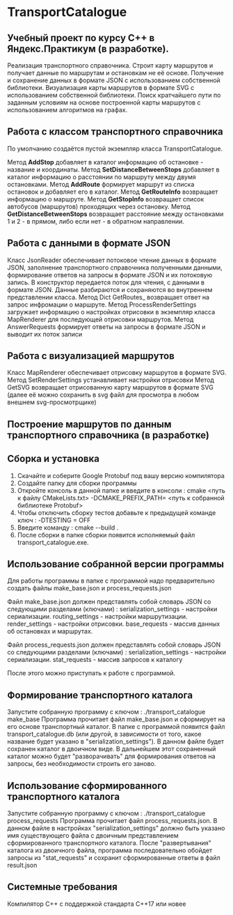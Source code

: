 # TransportCatalogue 

## Учебный проект по курсу С++ в Яндекс.Практикум (в разработке).

Реализация транспортного справочника. Строит карту маршрутов и получает данные по маршрутам и остановкам не её основе. Получение и сохранение данных в формате JSON с использованием собственной библиотеки. Визуализация карты маршрутов в формате SVG с использованием собственной библиотеки. Поиск кратчайшего пути по заданным условиям на основе построенной карты маршрутов с использованием алгоритмов на графах.

## Работа с классом транспортного справочника
По умолчанию создаётся пустой экземпляр класса TransportCatalogue.

Метод **AddStop** добавляет в каталог информацию об остановке - название и координаты.
Метод **SetDistanceBetweenStops** добавляет в каталог информацию о расстоянии по маршруту между двумя остановками.
Метод **AddRoute** формирует маршрут из списка остановок и добавляет его в каталог.
Метод **GetRouteInfo** возвращает информацию о маршруте.
Метод **GetStopInfo** возвращает список автобусов (маршрутов) проходящих через остановку.
Метод **GetDistanceBetweenStops** возвращает расстояние между остановками 1 и 2 - в прямом, либо если нет - в обратном направлении.

## Работа с данными в формате JSON

Класс JsonReader обеспечивает потоковое чтение данных в формате JSON, заполнение транспортного справочника полученными данными, формирование ответов на запросы в формате JSON и их потоковую запись.
В конструктор передается поток для чтения, с данными в формате JSON. Данные разбираются и сохраняются во внутреннем представлении класса.
Метод Dict GetRoutes_ возвращает ответ на запрос инфромации о маршруте. Метод ProcessRenderSettings загружает информацию о настройках отрисовки в экземпляр класса MapRenderer для последующей отрисовки маршрутов.
Метод AnswerRequests формирует ответы на запросы в формате JSON и выводит их поток записи

## Работа с визуализацией маршрутов
Класс MapRenderer обеспечивает отрисовку маршрутов в формате SVG.
Метод SetRenderSettings устанавливает настройки отрисовки
Метод GetSVG возвращает отрисованную карту маршрутов в формате SVG (далее её можно сохранить в svg файл для просмотра в любом внешнем svg-просмотрщике)

## Построение маршрутов по данным транспортного справочника (в разработке)

## Сборка и установка
1. Скачайте и соберите Google Protobuf под вашу версию компилятора
2. Создайте папку для сборки программы
3. Откройте консоль в данной папке и введите в консоли : cmake <путь к файлу CMakeLists.txt> -DCMAKE_PREFIX_PATH= <путь к собранной библиотеке Protobuf>
4. Чтобы отключить сборку тестов добавьте к предыдущей команде ключ : -DTESTING = OFF
5. Введите команду : cmake --build .
6. После сборки в папке сборки появится исполняемый файл transport_catalogue.exe.

## Использование собранной версии программы
Для работы программы в папке с программой надо предварительно создать файлы make_base.json и process_requests.json

Файл make_base.json должен представлять собой словарь JSON со следующими разделами (ключами) :
serialization_settings - настройки сериализации.
routing_settings - настройки маршрутизации.
render_settings - настройки отрисовки.
base_requests - массив данных об остановках и маршрутах.



Файл process_requests.json должен представлять собой словарь JSON со следующими разделами (ключами) :
serialization_settings - настройки сериализации.
stat_requests - массив запросов к каталогу

После этого можно приступать к работе с программой.

## Формирование транспортного каталога
Запустите собранную программу с ключом : ./transport_catalogue make_base
Программа прочитает файл make_base.json и сформирует на его основе транспортный каталог. В папке с программой появится файл transport_catalogue.db (или другой, в зависимости от того, какое название будет указано в "serialization_settings"). В данном файле будет сохранен каталог в двоичном виде.
В дальнейшем этот сохраненный каталог можно будет "разворачивать" для формирования ответов на запросы, без необходимости строить его заново.

## Использование сформированного транспортного каталога
Запустите собранную программу с ключом : ./transport_catalogue process_requests
Программа прочитает файл process_requests.json. В данном файле в настройках "serialization_settings" должно быть указано имя существующего файла с двоичным представлением сформированного транспортного каталога. После "развертывания" каталога из двоичного файла, программа последовательно обойдет запросы из "stat_requests" и сохранит сформированные ответы в файл result.json

## Системные требования
Компилятор С++ с поддержкой стандарта C++17 или новее
